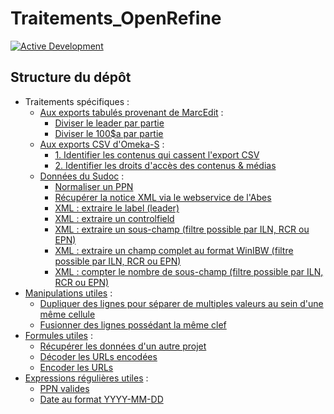 # Traitements_OpenRefine

[![Active Development](https://img.shields.io/badge/Maintenance%20Level-Actively%20Developed-brightgreen.svg)](https://gist.github.com/cheerfulstoic/d107229326a01ff0f333a1d3476e068d)

## Structure du dépôt

* Traitements spécifiques :
  * [Aux exports tabulés provenant de MarcEdit](./MarcEdit_exports/README.md) :
    * [Diviser le leader par partie](./MarcEdit_exports/README.md#diviser-le-leader-par-partie)
    * [Diviser le 100$a par partie](./MarcEdit_exports/README.md#diviser-le-100a-par-partie)
  * [Aux exports CSV d'Omeka-S](./Omeka/README.md) :
    * [1. Identifier les contenus qui cassent l'export CSV](./Omeka/README.md#1-identifier-les-contenus-qui-cassent-lexport-csv)
    * [2. Identifier les droits d'accès des contenus & médias](./Omeka/README.md#2-identifier-les-droits-daccès-des-contenus--médias)
  * [Données du Sudoc](./Sudoc/README.md) :
    * [Normaliser un PPN](./Sudoc/README.md#normaliser-un-ppn)
    * [Récupérer la notice XML via le webservice de l'Abes](./Sudoc/README.md#récupérer-la-notice-xml-via-le-webservice-de-labes)
    * [XML : extraire le label (leader)](./Sudoc/README.md#xml--extraire-le-label-leader)
    * [XML : extraire un controlfield](./Sudoc/README.md#xml--extraire-un-controlfield)
    * [XML : extraire un sous-champ (filtre possible par ILN, RCR ou EPN)](./Sudoc/README.md#xml--extraire-un-sous-champ-filtre-possible-par-iln-rcr-ou-epn)
    * [XML : extraire un champ complet au format WinIBW (filtre possible par ILN, RCR ou EPN)](./Sudoc/README.md#xml--extraire-un-champ-complet-au-format-winibw-filtre-possible-par-iln-rcr-ou-epn)
    * [XML : compter le nombre de sous-champ (filtre possible par ILN, RCR ou EPN)](./Sudoc/README.md#xml--compter-le-nombre-de-sous-champs-filtre-possible-par-iln-rcr-ou-epn)
* [Manipulations utiles](./manipulations_utiles.md) :
  * [Dupliquer des lignes pour séparer de multiples valeurs au sein d'une même cellule](./manipulations_utiles.md#dupliquer-des-lignes-pour-séparer-de-multiples-valeurs-au-sein-dune-même-cellule)
  * [Fusionner des lignes possédant la même clef](./manipulations_utiles.md#fusionner-des-lignes-possédant-la-même-clef)
* [Formules utiles](./formules_utiles.md) :
  * [Récupérer les données d'un autre projet](./formules_utiles.md#récupérer-les-données-dun-autre-projet)
  * [Décoder les URLs encodées](./formules_utiles.md#décoder-les-urls-encodées)
  * [Encoder les URLs](./formules_utiles.md#encoder-les-urls)
* [Expressions régulières utiles](./expressions_regulieres_utiles.md) :
  * [PPN valides](./expressions_regulieres_utiles.md#ppn-valides)
  * [Date au format YYYY-MM-DD](./expressions_regulieres_utiles.md#date-au-format-yyyy-mm-dd)
  